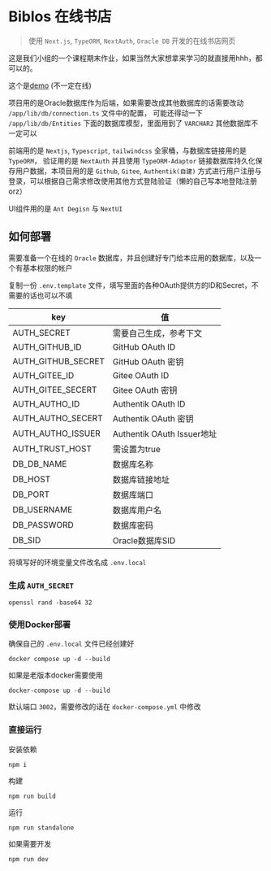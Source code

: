 # Biblos 在线书店

> 使用 `Next.js`, `TypeORM`, `NextAuth`, `Oracle DB` 开发的在线书店网页

这是我们小组的一个课程期末作业，如果当然大家想拿来学习的就直接用hhh，都可以的。

这个是[demo](https://book.itsp3.space) (不一定在线)

项目用的是Oracle数据库作为后端，如果需要改成其他数据库的话需要改动 `/app/lib/db/connection.ts` 文件中的配置，
可能还得动一下 `/app/lib/db/Entities` 下面的数据库模型，里面用到了 `VARCHAR2` 其他数据库不一定可以

前端用的是 `Nextjs`, `Typescript`, `tailwindcss` 全家桶，与数据库链接用的是 `TypeORM`，
验证用的是 `NextAuth` 并且使用 `TypeORM-Adaptor`
链接数据库持久化保存用户数据，本项目用的是 `Github`, `Gitee`, `Authentik(自建)`
方式进行用户注册与登录，可以根据自己需求修改使用其他方式登陆验证（懒的自己写本地登陆注册orz）

UI组件用的是 `Ant Degisn` 与 `NextUI`

## 如何部署

需要准备一个在线的 `Oracle` 数据库，并且创建好专门给本应用的数据库，以及一个有基本权限的帐户

复制一份 `.env.template` 文件，填写里面的各种OAuth提供方的ID和Secret，不需要的话也可以不填

| key                | 值                        |
|--------------------|--------------------------|
| AUTH_SECRET        | 需要自己生成，参考下文              |
| AUTH_GITHUB_ID     | GitHub OAuth ID          |
| AUTH_GITHUB_SECRET | GitHub OAuth 密钥          |
| AUTH_GITEE_ID      | Gitee OAuth ID           |
| AUTH_GITEE_SECERT  | Gitee OAuth 密钥           |
| AUTH_AUTHO_ID      | Authentik OAuth ID       | 
| AUTH_AUTHO_SECERT  | Authentik OAuth 密钥       |
| AUTH_AUTHO_ISSUER  | Authentik OAuth Issuer地址 |
| AUTH_TRUST_HOST    | 需设置为true                 |
| DB_DB_NAME         | 数据库名称                    |
| DB_HOST            | 数据库链接地址                  |
| DB_PORT            | 数据库端口                    |
| DB_USERNAME        | 数据库用户名                   |
| DB_PASSWORD        | 数据库密码                    |
| DB_SID             | Oracle数据库SID             |

将填写好的环境变量文件改名成 `.env.local`

### 生成 `AUTH_SECRET`
```shell
openssl rand -base64 32
```

### 使用Docker部署
确保自己的 `.env.local` 文件已经创建好

```shell
docker compose up -d --build
```

如果是老版本docker需要使用

```shell
docker-compose up -d --build
```

默认端口 `3002`，需要修改的话在 `docker-compose.yml` 中修改

### 直接运行

安装依赖
```shell
npm i
```

构建
```shell
npm run build
```

运行
```shell
npm run standalone
```

如果需要开发
```shell
npm run dev
```
